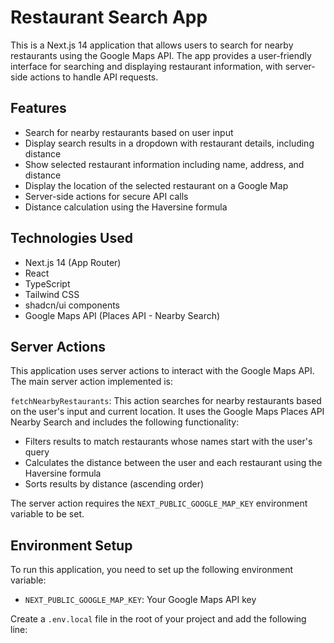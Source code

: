 # Restaurant Search App

This is a Next.js 14 application that allows users to search for nearby restaurants using the Google Maps API. The app provides a user-friendly interface for searching and displaying restaurant information, with server-side actions to handle API requests.

## Features

- Search for nearby restaurants based on user input
- Display search results in a dropdown with restaurant details, including distance
- Show selected restaurant information including name, address, and distance
- Display the location of the selected restaurant on a Google Map
- Server-side actions for secure API calls
- Distance calculation using the Haversine formula

## Technologies Used

- Next.js 14 (App Router)
- React
- TypeScript
- Tailwind CSS
- shadcn/ui components
- Google Maps API (Places API - Nearby Search)

## Server Actions

This application uses server actions to interact with the Google Maps API. The main server action implemented is:

`fetchNearbyRestaurants`: This action searches for nearby restaurants based on the user's input and current location. It uses the Google Maps Places API Nearby Search and includes the following functionality:
- Filters results to match restaurants whose names start with the user's query
- Calculates the distance between the user and each restaurant using the Haversine formula
- Sorts results by distance (ascending order)

The server action requires the `NEXT_PUBLIC_GOOGLE_MAP_KEY` environment variable to be set.

## Environment Setup

To run this application, you need to set up the following environment variable:

- `NEXT_PUBLIC_GOOGLE_MAP_KEY`: Your Google Maps API key

Create a `.env.local` file in the root of your project and add the following line:
